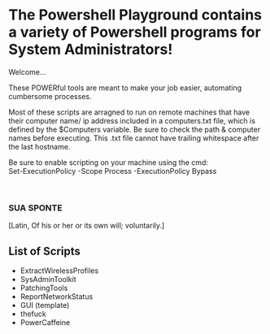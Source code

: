 # The Powershell Playground contains a variety of Powershell programs for System Administrators!

Welcome...

These POWERful tools are meant to make your job easier, automating cumbersome processes.


Most of these scripts are arragned to run on remote machines that have their computer name/ ip address included in a computers.txt file, which is defined by the $Computers variable. Be sure to check the path & computer names before executing. This .txt file cannot have trailing whitespace after the last hostname. 


Be sure to enable scripting on your machine using the cmd: <br/> 
Set-ExecutionPolicy -Scope Process -ExecutionPolicy Bypass



<br/>

### SUA SPONTE

[Latin, Of his or her or its own will; voluntarily.]


## List of Scripts

- ExtractWirelessProfiles
- SysAdminToolkit
- PatchingTools
- ReportNetworkStatus
- GUI (template)
- thefuck
- PowerCaffeine
